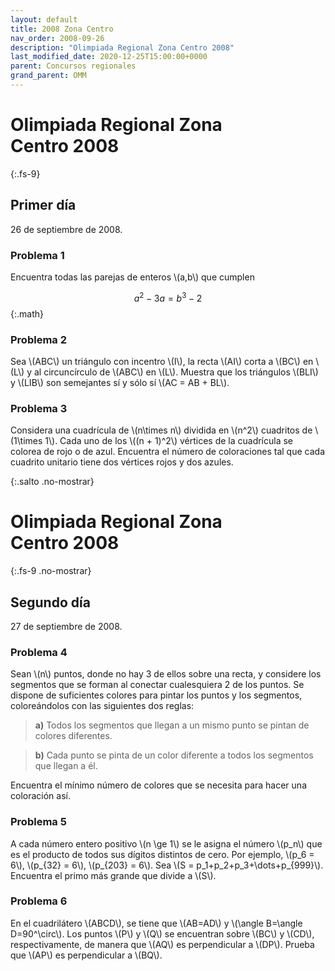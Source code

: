 ```yaml
---
layout: default
title: 2008 Zona Centro
nav_order: 2008-09-26
description: "Olimpiada Regional Zona Centro 2008"
last_modified_date: 2020-12-25T15:00:00+0000
parent: Concursos regionales
grand_parent: OMM
---
```


<link rel="stylesheet" href="{{ '/assets/css/just-the-docs-degVerde.css' | absolute_url }}">
<script>
    jtd.setTheme('degVerde');
</script>

# Olimpiada Regional Zona Centro&nbsp;<span class="deg-sitio deg-sitio-texto">2008</span>
{:.fs-9}

## <span class="deg-sitio deg-sitio-texto">Primer día</span>
26 de septiembre de 2008.

### Problema&nbsp;<span class="deg-sitio deg-sitio-texto">1</span>

Encuentra todas las parejas de enteros \\(a,b\\) que cumplen

$$
a^2-3a=b^3-2
$$
{:.math}

### Problema&nbsp;<span class="deg-sitio deg-sitio-texto">2</span>

Sea \\(ABC\\) un triángulo con incentro \\(I\\), la recta \\(AI\\) corta a \\(BC\\) en \\(L\\) y al circuncírculo de \\(ABC\\) en \\(L\\). Muestra que los triángulos \\(BLI\\) y \\(LIB\\) son semejantes sí y sólo sí \\(AC = AB + BL\\).

### Problema&nbsp;<span class="deg-sitio deg-sitio-texto">3</span>

Considera una cuadrícula de \\(n\times n\\) dividida en \\(n^2\\) cuadritos de \\(1\times 1\\). Cada uno de los \\((n + 1)^2\\) vértices de la cuadrícula se colorea de rojo o de azul. Encuentra el número de coloraciones tal que cada cuadrito unitario tiene dos vértices rojos y dos azules.


<div></div>
{:.salto .no-mostrar}

# Olimpiada Regional Zona Centro&nbsp;<span class="deg-sitio deg-sitio-texto">2008</span>
{:.fs-9 .no-mostrar}

## <span class="deg-sitio deg-sitio-texto">Segundo día</span>
27 de septiembre de 2008.

### Problema&nbsp;<span class="deg-sitio deg-sitio-texto">4</span>

Sean \\(n\\) puntos, donde no hay 3 de ellos sobre una recta, y considere los segmentos que se forman al conectar cualesquiera 2 de los puntos. Se dispone de suficientes colores para pintar los puntos y los segmentos, coloreándolos con las siguientes dos reglas:

> **a)** Todos los segmentos que llegan a un mismo punto se pintan de colores diferentes.

> **b)** Cada punto se pinta de un color diferente a todos los segmentos que llegan a él.

Encuentra el mínimo número de colores que se necesita para hacer una coloración así.

### Problema&nbsp;<span class="deg-sitio deg-sitio-texto">5</span>

 
A cada número entero positivo \\(n \ge 1\\) se le asigna el número \\(p_n\\) que es el producto de todos sus dígitos distintos de cero. Por ejemplo, \\(p_6 = 6\\), \\(p_{32} = 6\\), \\(p_{203} = 6\\). Sea \\(S = p_1+p_2+p_3+\dots+p_{999}\\). Encuentra el primo más grande que divide a \\(S\\).

### Problema&nbsp;<span class="deg-sitio deg-sitio-texto">6</span>

En el cuadrilátero \\(ABCD\\), se tiene que \\(AB=AD\\) y \\(\angle B=\angle D=90^\circ\\). Los puntos \\(P\\) y \\(Q\\) se encuentran sobre \\(BC\\) y \\(CD\\), respectivamente, de manera que \\(AQ\\) es perpendicular a \\(DP\\). Prueba que \\(AP\\) es perpendicular a \\(BQ\\).
